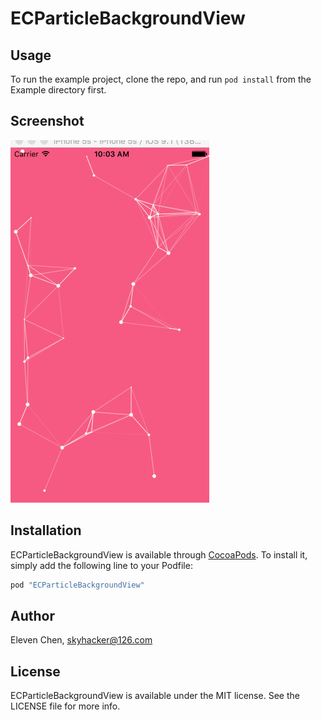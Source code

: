 # ECParticleBackgroundView


## Usage

To run the example project, clone the repo, and run `pod install` from the Example directory first.

## Screenshot

![image](./screenshot.gif)

## Installation

ECParticleBackgroundView is available through [CocoaPods](http://cocoapods.org). To install
it, simply add the following line to your Podfile:

```ruby
pod "ECParticleBackgroundView"
```

## Author

Eleven Chen, skyhacker@126.com

## License

ECParticleBackgroundView is available under the MIT license. See the LICENSE file for more info.

